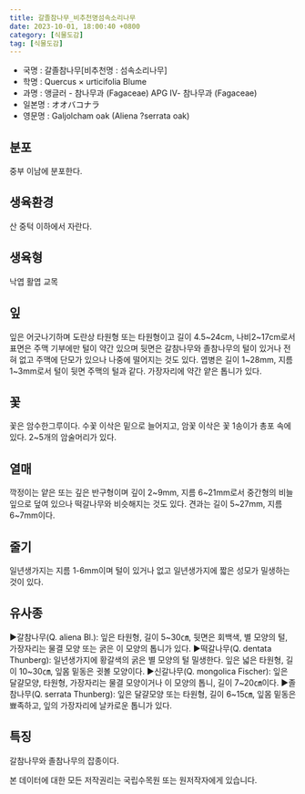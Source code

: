 ```yaml
---
title: 갈졸참나무_비추천명섬속소리나무
date: 2023-10-01, 18:00:40 +0800
category: [식물도감]
tag: [식물도감]
---
```




- 국명 : 갈졸참나무[비추천명 : 섬속소리나무]
- 학명 : Quercus × urticifolia Blume
- 과명 : 앵글러 - 참나무과 (Fagaceae) APG Ⅳ- 참나무과 (Fagaceae)
- 일본명 : オオバコナラ
- 영문명 : Galjolcham oak (Aliena ?serrata oak)


## 분포
중부 이남에 분포한다.
## 생육환경
산 중턱 이하에서 자란다.
## 생육형
낙엽 활엽 교목
## 잎
잎은 어긋나기하며 도란상 타원형 또는 타원형이고 길이 4.5~24cm, 나비2~17cm로서 표면은 주맥 기부에만 털이 약간 있으며 뒷면은 갈참나무와 졸참나무의 털이 있거나 전혀 없고 주맥에 단모가 있으나 나중에 떨어지는 것도 있다. 엽병은 길이 1~28mm, 지름 1~3mm로서 털이 뒷면 주맥의 털과 같다. 가장자리에 약간 얕은 톱니가 있다.
## 꽃
꽃은 암수한그루이다. 수꽃 이삭은 밑으로 늘어지고, 암꽃 이삭은 꽃 1송이가 총포 속에 있다. 2~5개의 암술머리가 있다.
## 열매
깍정이는 얕은 또는 깊은 반구형이며 깊이 2~9mm, 지름 6~21mm로서 중간형의 비늘잎으로 덮여 있으나 떡갈나무와 비슷해지는 것도 있다. 견과는 길이 5~27mm, 지름 6~7mm이다.
## 줄기
일년생가지는 지름 1-6mm이며 털이 있거나 없고 일년생가지에 짧은 성모가 밀생하는 것이 있다.
## 유사종
▶갈참나무(Q. aliena Bl.): 잎은 타원형, 길이 5~30㎝, 뒷면은 회백색, 별 모양의 털, 가장자리는 물결 모양 또는 굵은 이 모양의 톱니가 있다. ▶떡갈나무(Q. dentata Thunberg): 일년생가지에 황갈색의 굵은 별 모양의 털 밀생한다. 잎은 넓은 타원형, 길이 10~30㎝, 잎몸 밑동은 귓볼 모양이다.▶신갈나무(Q. mongolica Fischer): 잎은 달걀모양, 타원형, 가장자리는 물결 모양이거나 이 모양의 톱니, 길이 7~20㎝이다. ▶졸참나무(Q. serrata Thunberg): 잎은 달걀모양 또는 타원형, 길이 6~15㎝, 잎몸 밑동은 뾰족하고, 잎의 가장자리에 날카로운 톱니가 있다.
## 특징
갈참나무와 졸참나무의 잡종이다.






본 데이터에 대한 모든 저작권리는 국립수목원 또는 원저작자에게 있습니다.
